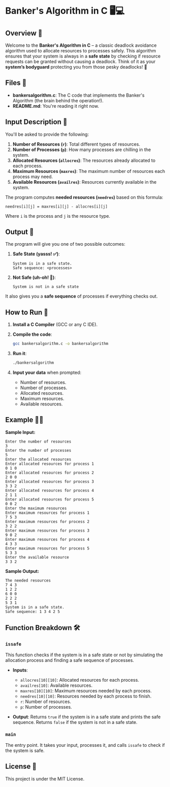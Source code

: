 
# Banker's Algorithm in C 🖥️💻

## Overview 🌟

Welcome to the **Banker's Algorithm in C** – a classic deadlock avoidance algorithm used to allocate resources to processes safely. This algorithm ensures that your system is always in a **safe state** by checking if resource requests can be granted without causing a deadlock. Think of it as your **system’s bodyguard** protecting you from those pesky deadlocks! 💪

## Files 📂

- **bankersalgorithm.c**: The C code that implements the Banker's Algorithm (the brain behind the operation!).
- **README.md**: You're reading it right now.

## Input Description 🔑

You'll be asked to provide the following:

1. **Number of Resources (`r`)**: Total different types of resources.
2. **Number of Processes (`p`)**: How many processes are chilling in the system.
3. **Allocated Resources (`allocres`)**: The resources already allocated to each process.
4. **Maximum Resources (`maxres`)**: The maximum number of resources each process may need.
5. **Available Resources (`availres`)**: Resources currently available in the system.

The program computes **needed resources (`needres`)** based on this formula:

```
needres[i][j] = maxres[i][j] - allocres[i][j]
```

Where `i` is the process and `j` is the resource type.

## Output 🚀

The program will give you one of two possible outcomes:

1. **Safe State (yasss! ✅)**:
   ```
   System is in a safe state.
   Safe sequence: <processes>
   ```

2. **Not Safe (uh-oh! 🛑)**:
   ```
   System is not in a safe state
   ```

It also gives you a **safe sequence** of processes if everything checks out.

## How to Run 🚀

1. **Install a C Compiler** (GCC or any C IDE).
2. **Compile the code**:
   ```bash
   gcc bankersalgorithm.c -o bankersalgorithm
   ```
3. **Run it**:
   ```bash
   ./bankersalgorithm
   ```

4. **Input your data** when prompted:
   - Number of resources.
   - Number of processes.
   - Allocated resources.
   - Maximum resources.
   - Available resources.

## Example 🧑‍💻

**Sample Input:**

```
Enter the number of resources
3
Enter the number of processes
5
Enter the allocated resources
Enter allocated resources for process 1
0 1 0
Enter allocated resources for process 2
2 0 0
Enter allocated resources for process 3
3 3 2
Enter allocated resources for process 4
2 1 1
Enter allocated resources for process 5
0 0 2
Enter the maximum resources
Enter maximum resources for process 1
7 5 3
Enter maximum resources for process 2
3 2 2
Enter maximum resources for process 3
9 0 2
Enter maximum resources for process 4
4 3 3
Enter maximum resources for process 5
5 3 3
Enter the available resource
3 3 2
```

**Sample Output:**

```
The needed resources
7 4 3
1 2 2
6 0 0
2 2 2
5 3 1
System is in a safe state.
Safe sequence: 1 3 4 2 5
```

## Function Breakdown 🛠️

### `issafe`

This function checks if the system is in a safe state or not by simulating the allocation process and finding a safe sequence of processes.

- **Inputs**:
  - `allocres[10][10]`: Allocated resources for each process.
  - `availres[10]`: Available resources.
  - `maxres[10][10]`: Maximum resources needed by each process.
  - `needres[10][10]`: Resources needed by each process to finish.
  - `r`: Number of resources.
  - `p`: Number of processes.

- **Output**: Returns `true` if the system is in a safe state and prints the safe sequence. Returns `false` if the system is not in a safe state.

### `main`

The entry point. It takes your input, processes it, and calls `issafe` to check if the system is safe.

## License 📜

This project is under the MIT License.


